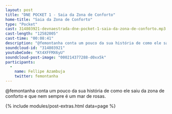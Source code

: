 ```yaml
---
layout: post
title: "DNE POCKET 1 - Saia da Zona de Conforto"
home-title: "Saia da Zona de Conforto"
type: "Pocket"
cast: 314803921-devnaestrada-dne-pocket-1-saia-da-zona-de-conforto.mp3
cast-length: "12582005"
cast-time: "00:08:41"
description: "@femontanha conta um pouco da sua história de como ele saiu da zona de conforto e que nem sempre é um mar de rosas."
soundcloud-id: "314803921"
youtubeCode: "Kt4XFFMX6yU"
soundcloud-post-image: "000214377288-d0xx5k"
participants:
  -
    name: Fellipe Azambuja
    twitter: femontanha
---
```


@femontanha conta um pouco da sua história de como ele saiu da zona de conforto e que nem sempre é um mar de rosas.

{% include modules/post-extras.html data=page %}

